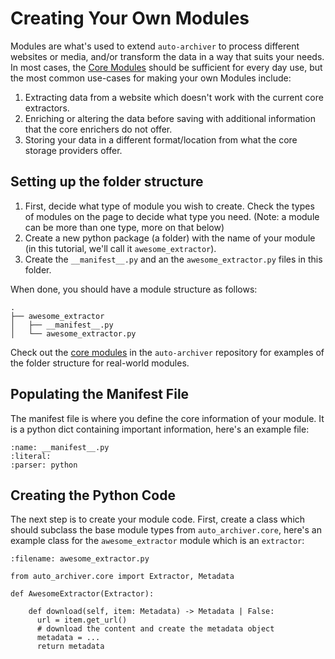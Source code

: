 # Creating Your Own Modules

Modules are what's used to extend `auto-archiver` to process different websites or media, and/or transform the data in a way that suits your needs. In most cases, the [Core Modules](../core_modules.md) should be sufficient for every day use, but the most common use-cases for making your own Modules include:

1. Extracting data from a website which doesn't work with the current core extractors.
2. Enriching or altering the data before saving with additional information that the core enrichers do not offer.
3. Storing your data in a different format/location from what the core storage providers offer.

## Setting up the folder structure

1. First, decide what type of module you wish to create. Check the types of modules on the [](../core_modules.md) page to decide what type you need. (Note: a module can be more than one type, more on that below)
2. Create a new python package (a folder) with the name of your module (in this tutorial, we'll call it `awesome_extractor`).
3. Create the `__manifest__.py` and an the `awesome_extractor.py` files in this folder.

When done, you should have a module structure as follows:

```
.
├── awesome_extractor
│   ├── __manifest__.py
│   └── awesome_extractor.py
``` 

Check out the [core modules](https://github.com/bellingcat/auto-archiver/tree/main/src/auto_archiver/modules) in the `auto-archiver` repository for examples of the folder structure for real-world modules.

## Populating the Manifest File

The manifest file is where you define the core information of your module. It is a python dict containing important information, here's an example file:

```{include} ../../../tests/data/test_modules/example_module/__manifest__.py
:name: __manifest__.py
:literal:
:parser: python
```

## Creating the Python Code

The next step is to create your module code. First, create a class which should subclass the base module types from `auto_archiver.core`, here's an example class for the `awesome_extractor` module which is an `extractor`:

```{code-block} python
:filename: awesome_extractor.py

from auto_archiver.core import Extractor, Metadata

def AwesomeExtractor(Extractor):

    def download(self, item: Metadata) -> Metadata | False:
      url = item.get_url()
      # download the content and create the metadata object
      metadata = ...
      return metadata
```
